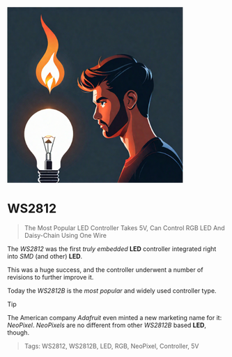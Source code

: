 <img src="/assets/images/light.png" width="80%" height="80%" />
 
# WS2812

> The Most Popular LED Controller Takes 5V, Can Control RGB LED And Daisy-Chain Using One Wire

The *WS2812* was the first *truly embedded* **LED** controller integrated right into *SMD* (and other) **LED**.

This was a huge success, and the controller underwent a number of revisions to further improve it.

Today the *WS2812B* is the *most popular* and widely used controller type. 

> [!TIP] 
> The American company *Adafruit* even minted a new marketing name for it: *NeoPixel*. *NeoPixels* are no different from other *WS2812B* based **LED**, though.


> Tags: WS2812, WS2812B, LED, RGB, NeoPixel, Controller, 5V


